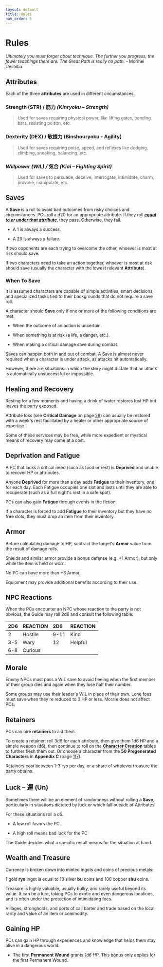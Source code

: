 ```yaml
---
layout: default
title: Rules
nav_order: 5
---
```

# Rules

*Ultimately you must forget about technique. The further you progress, the fewer teachings there are. The Great Path is really no path.* - Morihei Ueshiba

## Attributes

Each of the three **attributes** are used in different circumstances.

### Strength (STR) / 筋力 *(Kinryoku – Strength)*

> Used for saves requiring physical power, like lifting gates, bending bars, resisting poison, etc.

### Dexterity (DEX) / 敏捷力 (Binshouryoku - Agility)

> Used for saves requiring poise, speed, and reflexes like dodging, climbing, sneaking, balancing, etc.


### *Willpower (WIL) /* 気合 *(Kiai – Fighting Spirit)*

> Used for saves to persuade, deceive, interrogate, intimidate, charm, provoke, manipulate, etc.


## Saves

A **Save** is a roll to avoid bad outcomes from risky choices and circumstances. PCs roll a d20 for an appropriate attribute. If they roll ***<u>equal to or under that attribute</u>***, they pass. Otherwise, they fail.

- A 1 is always a success.

- A 20 is always a failure.

If two opponents are each trying to overcome the other, whoever is most at risk should save.

If two characters need to take an action together, whoever is most at risk should save (usually the character with the lowest relevant **Attribute**).


### When To Save

It is assumed characters are capable of simple activities, smart decisions, and specialized tasks tied to their backgrounds that do not require a save roll.

A character should **Save** only if one or more of the following conditions are met:

- When the outcome of an action is uncertain.

- When something is at risk (a life, a danger, etc.).

- When making a critical damage save during combat.

Saves can happen both in and out of combat. A Save is almost never required when a character is under attack, as attacks hit automatically.

However, there are situations in which the story might dictate that an attack is automatically unsuccessful or impossible.

## Healing and Recovery

Resting for a few moments and having a drink of water restores lost HP but leaves the party exposed.

Attribute loss (see **Critical Damage** on page [28](ch006.xhtml#critical-damage)) can usually be restored with a week's rest facilitated by a healer or other appropriate source of expertise.

Some of these services may be free, while more expedient or mystical means of recovery may come at a cost.

## Deprivation and Fatigue

A PC that lacks a critical need (such as food or rest) is **Deprived** and unable to recover HP or attributes.

Anyone **Deprived** for more than a day adds **Fatigue** to their inventory, one for each day. Each Fatigue occupies one slot and lasts until they are able to recuperate (such as a full night's rest in a safe spot).

PCs can also gain **Fatigue** through events in the fiction.

If a character is forced to add **Fatigue** to their inventory but they have no free slots, they must drop an item from their inventory.

## Armor

Before calculating damage to HP, subtract the target's **Armor** value from the result of damage rolls.

Shields and similar armor provide a bonus defense (e.g. +1 Armor), but only while the item is held or worn.

No PC can have more than +3 Armor.

Equipment may provide additional benefits according to their use.

## NPC Reactions

When the PCs encounter an NPC whose reaction to the party is not obvious, the Guide may roll 2d6 and consult the following table:

| 2D6 | REACTION | 2D6  | REACTION |
|:----|:---------|:-----|:---------|
| 2   | Hostile  | 9-11 | Kind     |
| 3-5 | Wary     | 12   | Helpful  |
| 6-8 | Curious  |      |          |


## Morale

Enemy NPCs must pass a WIL save to avoid fleeing when the first member of their group dies and again when they lose half their number.

Some groups may use their leader's WIL in place of their own. Lone foes must save when they're reduced to 0 HP or less. Morale does not affect PCs.

## Retainers

PCs can hire **retainers** to aid them.

To create a retainer: roll 3d6 for each attribute, then give them 1d6 HP and a simple weapon (d6), then continue to roll on the [**Character Creation**](ch002.xhtml#being-respectfully-inspired) tables to further flesh them out. Or choose a character from the **50 Pregenerated Characters** in **Appendix C** (page [117](ch015.xhtml#appendix-c-50-pre-generated-characters)).

Retainers cost between 1-3 ryo per day, or a share of whatever treasure the party obtains.

## Luck – 運 (Un)

Sometimes there will be an element of randomness without rolling a **Save**, particularly in situations dictated by luck or which fall outside of Attributes.

For these situations roll a d6.

- A low roll favors the PC

- A high roll means bad luck for the PC

The Guide decides what a specific result means for the situation at hand.

## Wealth and Treasure

Currency is broken down into minted ingots and coins of precious metals:

1 gold **ryo** ingot is equal to 10 silver **bu** coins and 100 copper **shu** coins.

Treasure is highly valuable, usually bulky, and rarely useful beyond its value. It can be a lure, taking PCs to exotic and even dangerous locations, and is often under the protection of intimidating foes.

Villages, strongholds, and ports of call barter and trade based on the local rarity and value of an item or commodity.

## Gaining HP

PCs can gain HP through experiences and knowledge that helps them stay alive in a dangerous world.

- The first **Permanent Wound** grants *<u>1d6 HP</u>*. This bonus only applies for the first Permanent Wound.
